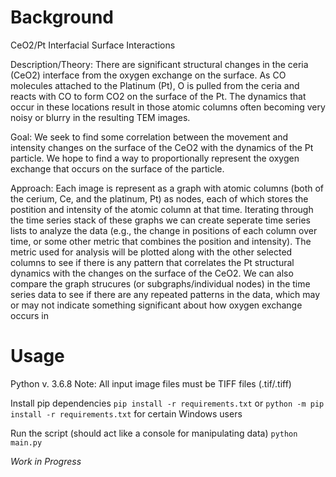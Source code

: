 Background 
===============
CeO2/Pt Interfacial Surface Interactions

Description/Theory: 
    There are significant structural changes in the ceria (CeO2) interface from the oxygen exchange
on the surface. As CO molecules attached to the Platinum (Pt), O is pulled from the ceria and reacts 
with CO to form CO2 on the surface of the Pt. The dynamics that occur in these locations result in 
those atomic columns often becoming very noisy or blurry in the resulting TEM images.

Goal:
    We seek to find some correlation between the movement and intensity changes on the surface of the 
CeO2 with the dynamics of the Pt particle. We hope to find a way to proportionally represent
the oxygen exchange that occurs on the surface of the particle.

Approach:
    Each image is represent as a graph with atomic columns (both of the cerium, Ce, and the platinum, Pt)
as nodes, each of which stores the postition and intensity of the atomic column at that time. Iterating 
through the time series stack of these graphs we can create seperate time series lists to analyze the 
data (e.g., the change in positions of each column over time, or some other metric that combines 
the position and intensity).
    The metric used for analysis will be plotted along with the other selected columns to see if there is
any pattern that correlates the Pt structural dynamics with the changes on the surface of the CeO2.
    We can also compare the graph strucures (or subgraphs/individual nodes) in the time series data to see if 
there are any repeated patterns in the data, which may or may not indicate something significant about how
oxygen exchange occurs in 

Usage
===============
Python v. 3.6.8
Note: All input image files must be TIFF files (.tif/.tiff)

Install pip dependencies
`pip install -r requirements.txt` or `python -m pip install -r requirements.txt` for certain Windows users

Run the script (should act like a console for manipulating data)
`python main.py`

*Work in Progress*